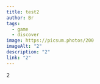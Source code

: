 ```yaml
---
title: test2
author: Br
tags:
  - game
  - discover
image: https://picsum.photos/200
imageAlt: "2"
description: "2"
link: "2"
---
```

2